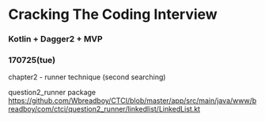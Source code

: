 # Cracking The Coding Interview

### Kotlin + Dagger2 + MVP


### 170725(tue)
chapter2 - runner technique (second searching)

question2_runner package
https://github.com/Wbreadboy/CTCI/blob/master/app/src/main/java/www/breadboy/com/ctci/question2_runner/linkedlist/LinkedList.kt
